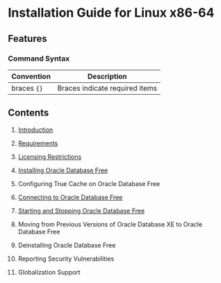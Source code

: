# Installation Guide for Linux x86-64

## Features

### Command Syntax

|Convention|Description|
|-|-|
|braces `{}`|Braces indicate required items|

## Contents

1. [Introduction](01-introduction.md)

2. [Requirements](02-requirements.md)

3. [Licensing Restrictions](03-licensing-restrictions.md)

4. [Installing Oracle Database Free](04-installing-oracle-database-free.md)

5. Configuring True Cache on Oracle Database Free

6. [Connecting to Oracle Database Free](06-connecting-to-oracle-database-free.md)

7. [Starting and Stopping Oracle Database Free](07-starting-and-stopping-oracle-database-free.md)

8. Moving from Previous Versions of Oracle Database XE to Oracle Database Free

9. Deinstalling Oracle Database Free

10. Reporting Security Vulnerabilities

11. Globalization Support
